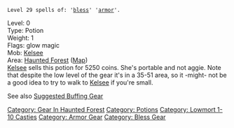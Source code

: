 `Level 29 spells of: '`[`bless`](Bless "wikilink")`' '`[`armor`](Armor_(spell) "wikilink")`'.`

Level: 0  
Type: Potion  
Weight: 1  
Flags: glow magic  
Mob: [Kelsee](Kelsee "wikilink")  
Area: [Haunted Forest](:Category:_Haunted_Forest "wikilink")
([Map](Haunted_Forest_Map "wikilink"))  
[Kelsee](Kelsee "wikilink") sells this potion for 5250 coins. She's
portable and not aggie. Note that despite the low level of the gear it's
in a 35-51 area, so it -might- not be a good idea to try to walk to
[Kelsee](Kelsee "wikilink") if you're small.

See also [Suggested Buffing
Gear](Suggested_Spellcasting_Gear#Suggested_Buffing_Gear "wikilink")

[Category: Gear In Haunted
Forest](Category:_Gear_In_Haunted_Forest "wikilink") [Category:
Potions](Category:_Potions "wikilink") [Category: Lowmort 1-10
Casties](Category:_Lowmort_1-10_Casties "wikilink") [Category: Armor
Gear](Category:_Armor_Gear "wikilink") [Category: Bless
Gear](Category:_Bless_Gear "wikilink")
